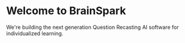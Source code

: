 # Welcome to BrainSpark
We're building the next generation Question Recasting AI software for individualized learning.
